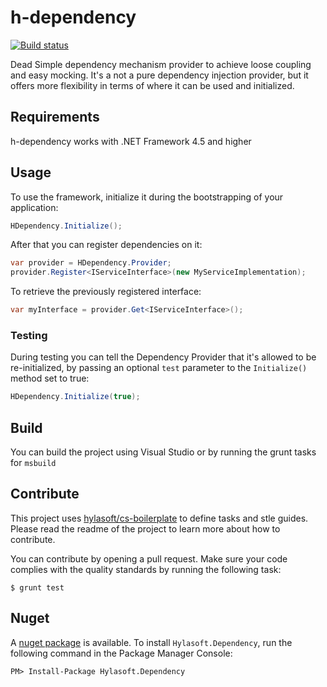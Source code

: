 h-dependency
============

[![Build status](https://ci.appveyor.com/api/projects/status/t4e3g5n0pju6bsdg/branch/master?svg=true)](https://ci.appveyor.com/project/itajaja/h-dependency/branch/master)

Dead Simple dependency mechanism provider to achieve loose coupling and easy mocking.
It's a not a pure dependency injection provider, but it offers more flexibility in terms of where it can be used and initialized.

## Requirements

h-dependency works with .NET Framework 4.5 and higher

## Usage

To use the framework, initialize it during the bootstrapping of your application:
````C#
HDependency.Initialize();
````
After that you can register dependencies on it:
````C#
var provider = HDependency.Provider;
provider.Register<IServiceInterface>(new MyServiceImplementation);
````
To retrieve the previously registered interface:
````C#
var myInterface = provider.Get<IServiceInterface>();
````

### Testing
During testing you can tell the Dependency Provider that it's allowed to be re-initialized, by passing an optional `test` parameter to the `Initialize()` method set to true:
````C#
HDependency.Initialize(true);
````

## Build

You can build the project using Visual Studio or by running the grunt tasks for `msbuild`

## Contribute

This project uses [hylasoft/cs-boilerplate](https://github.com/hylasoft-usa/cs-boilerplate) to define tasks and stle guides. Please read the readme of the project to learn more about how to contribute.

You can contribute by opening a pull request. Make sure your code complies with the quality standards by running the following task:

    $ grunt test

## Nuget

A [nuget package](https://www.nuget.org/packages/Hylasoft.Dependency/) is available. To install `Hylasoft.Dependency`, run the following command in the Package Manager Console:

    PM> Install-Package Hylasoft.Dependency
